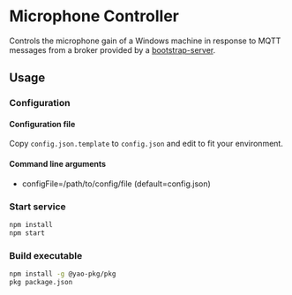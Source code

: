 # Microphone Controller

Controls the microphone gain of a Windows machine in response to MQTT messages from a broker provided by a [bootstrap-server](https://github.com/artcom/bootstrap-server).

## Usage
### Configuration
#### Configuration file

Copy `config.json.template` to `config.json` and edit to fit your environment.

#### Command line arguments

- configFile=/path/to/config/file (default=config.json)

### Start service

```bash
npm install
npm start
```

### Build executable

```bash
npm install -g @yao-pkg/pkg
pkg package.json
```
